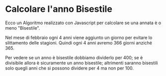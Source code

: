 # Calcolare l'anno Bisestile
Ecco un Algoritmo realizzato con Javascript per calcolare se una annata è o meno "Bisestile".

Nel mese di febbraio ogni 4 anni viene aggiunto un giorno per evitare lo slittamento delle stagioni. Quindi ogni 4 anni avremo 366 giorni anziché 365.

Per vedere se un anno è bisestile dobbiamo dividerlo per 400; se è divisibile allora è sicuramente un anno bisestile; altrimenti saranno bisestili 
solo quegli anni che si possono dividere per 4 ma non per 100.

